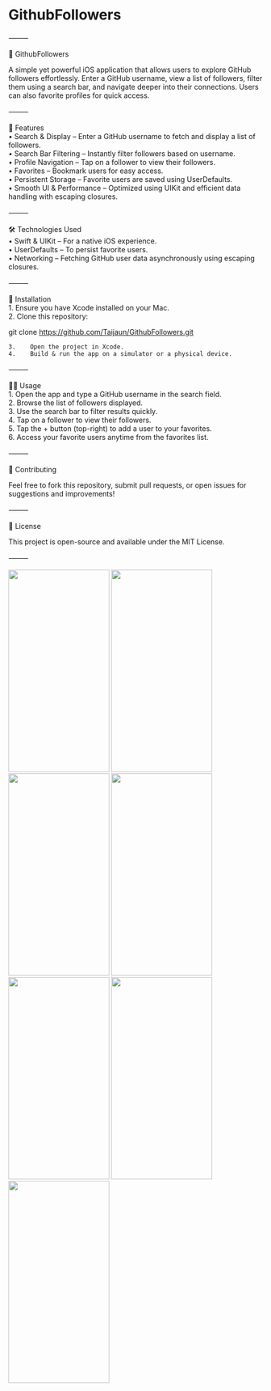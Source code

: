 # GithubFollowers
⸻

📌 GithubFollowers

A simple yet powerful iOS application that allows users to explore GitHub followers effortlessly. Enter a GitHub username, view a list of followers, filter them using a search bar, and navigate deeper into their connections. Users can also favorite profiles for quick access.

⸻

🚀 Features<br>
    •    Search & Display – Enter a GitHub username to fetch and display a list of followers.<br>
    •    Search Bar Filtering – Instantly filter followers based on username.<br>
    •    Profile Navigation – Tap on a follower to view their followers.<br>
    •    Favorites – Bookmark users for easy access.<br>
    •    Persistent Storage – Favorite users are saved using UserDefaults.<br>
    •    Smooth UI & Performance – Optimized using UIKit and efficient data handling with escaping closures.<br>

⸻

🛠 Technologies Used<br>
    •    Swift & UIKit – For a native iOS experience.<br>
    •    UserDefaults – To persist favorite users.<br>
    •    Networking – Fetching GitHub user data asynchronously using escaping closures.<br>

⸻

📲 Installation<br>
    1.    Ensure you have Xcode installed on your Mac.<br>
    2.    Clone this repository:

git clone https://github.com/Taijaun/GithubFollowers.git


    3.    Open the project in Xcode.
    4.    Build & run the app on a simulator or a physical device.

⸻

🏃‍♂️ Usage<br>
    1.    Open the app and type a GitHub username in the search field.<br>
    2.    Browse the list of followers displayed.<br>
    3.    Use the search bar to filter results quickly.<br>
    4.    Tap on a follower to view their followers.<br>
    5.    Tap the + button (top-right) to add a user to your favorites.<br>
    6.    Access your favorite users anytime from the favorites list.<br>

⸻

🎯 Contributing

Feel free to fork this repository, submit pull requests, or open issues for suggestions and improvements!

⸻

📄 License

This project is open-source and available under the MIT License.

⸻

<img src="https://github.com/user-attachments/assets/196921db-a209-436d-a8ab-002814e7e044" width="200" height = "400">
<img src = "https://github.com/user-attachments/assets/0b2040c6-7972-4773-81ac-2faefc99b827" width="200" height = "400">
<img src = "https://github.com/user-attachments/assets/082e41d8-89c3-46dd-b742-5f7889a60a32" width = "200" height = "400">
<img src = "https://github.com/user-attachments/assets/07084dca-55c5-47fa-9de4-dae72a7c7c05" width = "200" height = "400">
<img src = "https://github.com/user-attachments/assets/162de010-48cd-4d66-b59a-d852045c1d4b" width = "200" height = "400">
<img src = "https://github.com/user-attachments/assets/dd62f15d-a99a-4f56-907f-e35a1daf47cf" width = "200" height = "400">
<img src = "https://github.com/user-attachments/assets/10649d41-7a51-4f86-97ac-79ca861222cc" width ="200" height="400">
